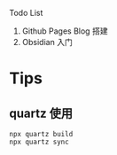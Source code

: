 Todo List

1. Github Pages Blog 搭建
2. Obsidian 入门

# Tips
## quartz 使用
    npx quartz build
    npx quartz sync